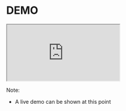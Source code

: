 # DEMO
<iframe src="http://localhost:4101"></iframe>

Note:

* A live demo can be shown at this point
